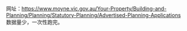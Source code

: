 网址：https://www.moyne.vic.gov.au/Your-Property/Building-and-Planning/Planning/Statutory-Planning/Advertised-Planning-Applications <br>
数据量少，一次性跑完。
